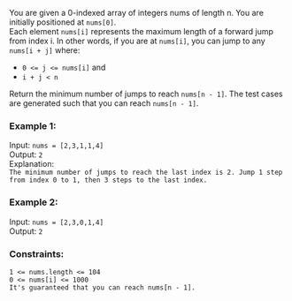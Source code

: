 You are given a 0-indexed array of integers nums of length n. You are initially positioned at `nums[0]`.  
Each element `nums[i]` represents the maximum length of a forward jump from index i. In other words, if you are at `nums[i]`, you can jump to any `nums[i + j]` where:
- `0 <= j <= nums[i]` and  
- `i + j < n`


Return the minimum number of jumps to reach `nums[n - 1]`. The test cases are generated such that you can reach `nums[n - 1]`.  

### Example 1:

Input: `nums = [2,3,1,1,4]`  
Output: `2`  
Explanation:   
`The minimum number of jumps to reach the last index is 2. Jump 1 step from index 0 to 1, then 3 steps to the last index.`  

### Example 2:
Input: `nums = [2,3,0,1,4]`  
Output: `2`  
 
### Constraints:
```
1 <= nums.length <= 104
0 <= nums[i] <= 1000
It's guaranteed that you can reach nums[n - 1].
```
